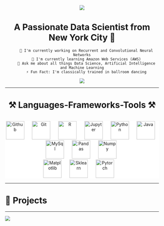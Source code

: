<!--
**Dre1896/Dre1896** is a ✨ _special_ ✨ repository because its `README.md` (this file) appears on your GitHub profile.

Here are some ideas to get you started:

- 🔭 I’m currently working on ...
- 🌱 I’m currently learning ...
- 👯 I’m looking to collaborate on ...
- 🤔 I’m looking for help with ...
- 💬 Ask me about ...
- 📫 How to reach me: ...
- 😄 Pronouns: ...
- ⚡ Fun fact: ...
-->

<h1 align = "center">
    <img src = "https://readme-typing-svg.herokuapp.com/?font=Righteous&size=35&center=true&vCenter=true&width=500&height=70&duration=4000&lines=Hi+There!👋;+I'm+Tolu+Olatunbosun!;" />

<h1 align = "center"> A Passionate Data Scientist from New York City 🗽</h1>

<div align = "center">
    
        🔭 I'm currently working on Recurrent and Convolutional Neural Networks
        🌱 I'm currently learning Amazon Web Services (AWS)
        💬 Ask me about all things Data Science, Artificial Intelligence and Machine Learning
        ⚡ Fun Fact: I'm classically trained in ballroom dancing
        
</div>

<div align = "center">
    <a href = "https://www.linkedin.com/in/toluolat347/" target = "_blank">
        <img src="https://img.shields.io/badge/LinkedIn-0077B5?style=for-the-badge&logo=linkedin&logoColor=white" target="_blank" />
    </a>
</div>

<hr/>
 
<h1 align="center">⚒️ Languages-Frameworks-Tools ⚒️</h1>
<br/>
<div align="center" style="background-color: white;">
    <img alt="Github" width="60px" style="padding-right:10px;" src="https://cdn.jsdelivr.net/gh/devicons/devicon@latest/icons/github/github-original.svg">&nbsp;&nbsp;&nbsp;
    <img alt="Git" width="60px" style="padding-right:10px;" src="https://cdn.jsdelivr.net/gh/devicons/devicon@latest/icons/git/git-original.svg">&nbsp;&nbsp;&nbsp;
    <img alt="R" width="60px" style="padding-right:10px;" src="https://cdn.jsdelivr.net/gh/devicons/devicon@latest/icons/r/r-original.svg">&nbsp;&nbsp;&nbsp;
    <img alt="Jupyter" width="60px" style="padding-right:10px;" src="https://cdn.jsdelivr.net/gh/devicons/devicon@latest/icons/jupyter/jupyter-original-wordmark.svg">&nbsp;&nbsp;&nbsp;
    <img alt="Python" width="60px" style="padding-right:10px;" src="https://cdn.jsdelivr.net/gh/devicons/devicon@latest/icons/python/python-original.svg">&nbsp;&nbsp;&nbsp;
    <img alt="Java" width="60px" style="padding-right:10px;" src="https://cdn.jsdelivr.net/gh/devicons/devicon@latest/icons/java/java-original.svg">&nbsp;&nbsp;&nbsp;
    <img alt="MySql" width="60px" style="padding-right:10px;" src="https://cdn.jsdelivr.net/gh/devicons/devicon@latest/icons/mysql/mysql-original-wordmark.svg">&nbsp;&nbsp;&nbsp;
    <img alt="Pandas" width="60px" style="padding-right:10px;" src="https://cdn.jsdelivr.net/gh/devicons/devicon@latest/icons/pandas/pandas-original-wordmark.svg">&nbsp;&nbsp;&nbsp;
    <img alt="Numpy" width="60px" style="padding-right:10px;" src="https://cdn.jsdelivr.net/gh/devicons/devicon@latest/icons/numpy/numpy-original-wordmark.svg">&nbsp;&nbsp;&nbsp;
    </br>
    <img alt="Matplotlib" width="60px" style="padding-right:10px;" src="https://cdn.jsdelivr.net/gh/devicons/devicon@latest/icons/matplotlib/matplotlib-original.svg">&nbsp;&nbsp;&nbsp;
    <img alt="Sklearn" width="60px" style="padding-right:10px;" src="https://cdn.jsdelivr.net/gh/devicons/devicon@latest/icons/scikitlearn/scikitlearn-original.svg">&nbsp;&nbsp;&nbsp;
    <img alt="Pytorch" width="60px" style="padding-right:10px;" src="https://cdn.jsdelivr.net/gh/devicons/devicon@latest/icons/pytorch/pytorch-original.svg">&nbsp;&nbsp;&nbsp;
</div>

---
# 🌟 Projects

---
<img src="https://visitor-badge.laobi.icu/badge?page_id=Dre1896.Dre1896" />
